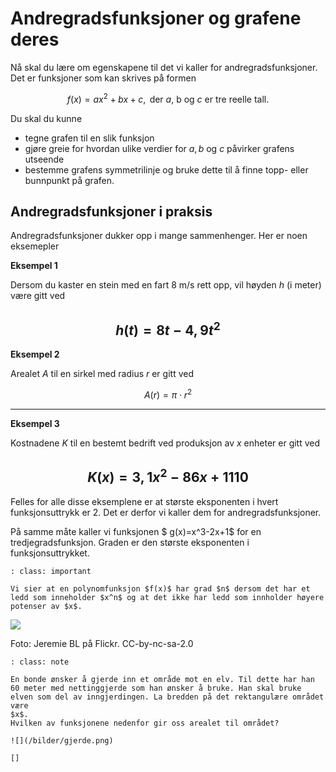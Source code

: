 # Andregradsfunksjoner og grafene deres

Nå skal du lære om egenskapene til det vi kaller for andregradsfunksjoner. Det er funksjoner som kan skrives på formen

$$f(x)=ax^2+bx+c ,  \text{ der  $a$, b og $c$ er tre reelle tall.}$$

Du skal du kunne 

* tegne grafen til en slik funksjon
* gjøre greie for hvordan ulike verdier for $a, b$ og $c$ påvirker grafens utseende
* bestemme grafens symmetrilinje og bruke dette til å finne topp- eller bunnpunkt på grafen.

## Andregradsfunksjoner i praksis

Andregradsfunksjoner dukker opp i mange sammenhenger. Her er noen eksemepler

**Eksempel 1**

Dersom du kaster en stein med en fart 8 m/s rett opp, vil høyden $h$  (i meter) være gitt ved 

$$ h(t)=8t-4,9 t^2$$
---

**Eksempel 2**

Arealet $A$ til en sirkel med radius $r$ er gitt ved 

$$ A(r)=\pi\cdot r^2$$

---

**Eksempel 3**

Kostnadene $K$ til en bestemt bedrift ved produksjon av $x$ enheter er gitt ved

$$ K(x)=3,1x^2-86x+1110 $$
---

Felles for alle disse eksemplene er at største eksponenten i hvert funksjonsuttrykk er 2. Det er derfor vi kaller dem for andregradsfunksjoner.

På samme måte kaller vi funksjonen $ g(x)=x^3-2x+1$ for en tredjegradsfunksjon. Graden er den største eksponenten i funksjonsuttrykket.

```{admonition} Graden til en polynomfunksjon
: class: important

Vi sier at en polynomfunksjon $f(x)$ har grad $n$ dersom det har et ledd som inneholder $x^n$ og at det ikke har ledd som innholder høyere potenser av $x$. 

```

![](/bilder/skihopp-Jeremie-BL-flickr.jpg)

Foto: Jeremie BL på Flickr. CC-by-nc-sa-2.0


```{admonition} Oppgave 
: class: note

En bonde ønsker å gjerde inn et område mot en elv. Til dette har han 60 meter med nettinggjerde som han ønsker å bruke. Han skal bruke elven som del av inngjerdingen. La bredden på det rektangulære området være 
$x$. 
Hvilken av funksjonene nedenfor gir oss arealet til området?

![](/bilder/gjerde.png)

[] 

```